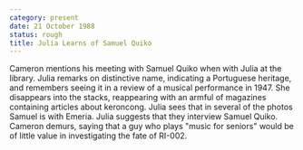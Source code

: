 ```yaml
---
category: present
date: 21 October 1988
status: rough
title: Julia Learns of Samuel Quiko
---
```



Cameron
mentions his meeting with Samuel Quiko when with Julia at the library. Julia remarks on distinctive
name, indicating a Portuguese heritage, and remembers seeing it in a
review of a musical performance in 1947. She disappears into the stacks,
reappearing with an armful of magazines containing articles about
keroncong. Julia sees that in several of the photos Samuel is with
Emeria. Julia suggests that they interview Samuel Quiko. Cameron demurs,
saying that a guy who plays "music for seniors" would be of little value
in investigating the fate of RI-002.
